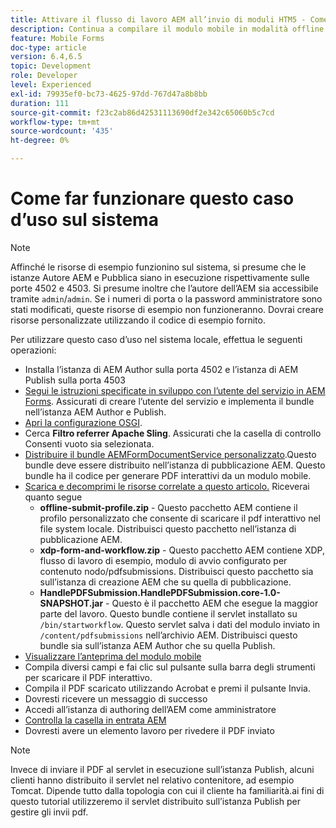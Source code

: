 ```yaml
---
title: Attivare il flusso di lavoro AEM all’invio di moduli HTM5 - Come ottimizzare il caso d’uso
description: Continua a compilare il modulo mobile in modalità offline e invia il modulo mobile per attivare il flusso di lavoro AEM
feature: Mobile Forms
doc-type: article
version: 6.4,6.5
topic: Development
role: Developer
level: Experienced
exl-id: 79935ef0-bc73-4625-97dd-767d47a8b8bb
duration: 111
source-git-commit: f23c2ab86d42531113690df2e342c65060b5c7cd
workflow-type: tm+mt
source-wordcount: '435'
ht-degree: 0%

---
```


# Come far funzionare questo caso d’uso sul sistema

>[!NOTE]
>
>Affinché le risorse di esempio funzionino sul sistema, si presume che le istanze Autore AEM e Pubblica siano in esecuzione rispettivamente sulle porte 4502 e 4503. Si presume inoltre che l’autore dell’AEM sia accessibile tramite `admin`/`admin`. Se i numeri di porta o la password amministratore sono stati modificati, queste risorse di esempio non funzioneranno. Dovrai creare risorse personalizzate utilizzando il codice di esempio fornito.

Per utilizzare questo caso d’uso nel sistema locale, effettua le seguenti operazioni:

* Installa l’istanza di AEM Author sulla porta 4502 e l’istanza di AEM Publish sulla porta 4503
* [Segui le istruzioni specificate in sviluppo con l’utente del servizio in AEM Forms](https://experienceleague.adobe.com/docs/experience-manager-learn/forms/adaptive-forms/service-user-tutorial-develop.html). Assicurati di creare l’utente del servizio e implementa il bundle nell’istanza AEM Author e Publish.
* [Apri la configurazione OSGI](http://localhost:4503/system/console/configMgr).
* Cerca  **Filtro referrer Apache Sling**. Assicurati che la casella di controllo Consenti vuoto sia selezionata.
* [Distribuire il bundle AEMFormDocumentService personalizzato](/help/forms/assets/common-osgi-bundles/AEMFormsDocumentServices.core-1.0-SNAPSHOT.jar).Questo bundle deve essere distribuito nell’istanza di pubblicazione AEM. Questo bundle ha il codice per generare PDF interattivi da un modulo mobile.
* [Scarica e decomprimi le risorse correlate a questo articolo.](assets/offline-pdf-submission-assets.zip) Riceverai quanto segue
   * **offline-submit-profile.zip** - Questo pacchetto AEM contiene il profilo personalizzato che consente di scaricare il pdf interattivo nel file system locale. Distribuisci questo pacchetto nell’istanza di pubblicazione AEM.
   * **xdp-form-and-workflow.zip** - Questo pacchetto AEM contiene XDP, flusso di lavoro di esempio, modulo di avvio configurato per contenuto nodo/pdfsubmissions. Distribuisci questo pacchetto sia sull’istanza di creazione AEM che su quella di pubblicazione.
   * **HandlePDFSubmission.HandlePDFSubmission.core-1.0-SNAPSHOT.jar** - Questo è il pacchetto AEM che esegue la maggior parte del lavoro. Questo bundle contiene il servlet installato su `/bin/startworkflow`. Questo servlet salva i dati del modulo inviato in `/content/pdfsubmissions` nell’archivio AEM. Distribuisci questo bundle sia sull’istanza AEM Author che su quella Publish.
* [Visualizzare l’anteprima del modulo mobile](http://localhost:4503/content/dam/formsanddocuments/testsubmision.xdp/jcr:content)
* Compila diversi campi e fai clic sul pulsante sulla barra degli strumenti per scaricare il PDF interattivo.
* Compila il PDF scaricato utilizzando Acrobat e premi il pulsante Invia.
* Dovresti ricevere un messaggio di successo
* Accedi all’istanza di authoring dell’AEM come amministratore
* [Controlla la casella in entrata AEM](http://localhost:4502/aem/inbox)
* Dovresti avere un elemento lavoro per rivedere il PDF inviato

>[!NOTE]
>
>Invece di inviare il PDF al servlet in esecuzione sull’istanza Publish, alcuni clienti hanno distribuito il servlet nel relativo contenitore, ad esempio Tomcat. Dipende tutto dalla topologia con cui il cliente ha familiarità.ai fini di questo tutorial utilizzeremo il servlet distribuito sull’istanza Publish per gestire gli invii pdf.
